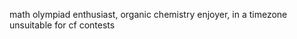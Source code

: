 math olympiad enthusiast, organic chemistry enjoyer, in a timezone unsuitable for cf contests

<!---
rubixmaster21/rubixmaster21 is a ✨ special ✨ repository because its `README.md` (this file) appears on your GitHub profile.
You can click the Preview link to take a look at your changes.
--->
